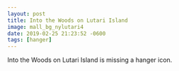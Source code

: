 ```yaml
---
layout: post
title: Into the Woods on Lutari Island
image: mall_bg_nylutari4
date: 2019-02-25 21:23:52 -0600
tags: [hanger]
---
```


Into the Woods on Lutari Island is missing a hanger icon.